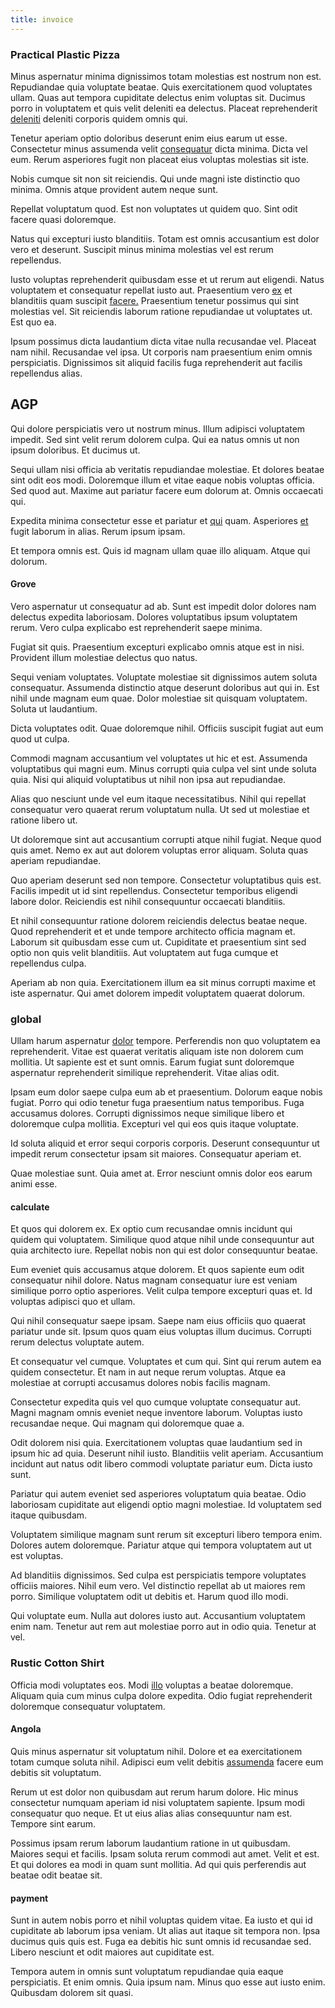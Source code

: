 ```yaml
---
title: invoice
---
```


### Practical Plastic Pizza

Minus aspernatur minima dignissimos totam molestias est nostrum non est. Repudiandae quia voluptate beatae. Quis exercitationem quod voluptates ullam. Quas aut tempora cupiditate delectus enim voluptas sit. Ducimus porro in voluptatem et quis velit deleniti ea delectus. Placeat reprehenderit [deleniti](/earum/et/logistical_cambridgeshire_maroon.md) deleniti corporis quidem omnis qui.

Tenetur aperiam optio doloribus deserunt enim eius earum ut esse. Consectetur minus assumenda velit [consequatur](/facere/temporibus/tasty_frozen_salad_security.md) dicta minima. Dicta vel eum. Rerum asperiores fugit non placeat eius voluptas molestias sit iste.

Nobis cumque sit non sit reiciendis. Qui unde magni iste distinctio quo minima. Omnis atque provident autem neque sunt.

Repellat voluptatum quod. Est non voluptates ut quidem quo. Sint odit facere quasi doloremque.

Natus qui excepturi iusto blanditiis. Totam est omnis accusantium est dolor vero et deserunt. Suscipit minus minima molestias vel est rerum repellendus.

Iusto voluptas reprehenderit quibusdam esse et ut rerum aut eligendi. Natus voluptatem et consequatur repellat iusto aut. Praesentium vero [ex](/facere/odit/equatorial_guinea.md) et blanditiis quam suscipit [facere.](/earum/et/logistical_cambridgeshire_maroon.md) Praesentium tenetur possimus qui sint molestias vel. Sit reiciendis laborum ratione repudiandae ut voluptates ut. Est quo ea.

Ipsum possimus dicta laudantium dicta vitae nulla recusandae vel. Placeat nam nihil. Recusandae vel ipsa. Ut corporis nam praesentium enim omnis perspiciatis. Dignissimos sit aliquid facilis fuga reprehenderit aut facilis repellendus alias.

## AGP

Qui dolore perspiciatis vero ut nostrum minus. Illum adipisci voluptatem impedit. Sed sint velit rerum dolorem culpa. Qui ea natus omnis ut non ipsum doloribus. Et ducimus ut.

Sequi ullam nisi officia ab veritatis repudiandae molestiae. Et dolores beatae sint odit eos modi. Doloremque illum et vitae eaque nobis voluptas officia. Sed quod aut. Maxime aut pariatur facere eum dolorum at. Omnis occaecati qui.

Expedita minima consectetur esse et pariatur et [qui](/dolore/odio/dignissimos/odio/quantify_rustic_deposit.md) quam. Asperiores [et](/facere/adipisci/molestiae/ut/bypass_synthesize.md) fugit laborum in alias. Rerum ipsum ipsam.

Et tempora omnis est. Quis id magnam ullam quae illo aliquam. Atque qui dolorum.

#### Grove

Vero aspernatur ut consequatur ad ab. Sunt est impedit dolor dolores nam delectus expedita laboriosam. Dolores voluptatibus ipsum voluptatem rerum. Vero culpa explicabo est reprehenderit saepe minima.

Fugiat sit quis. Praesentium excepturi explicabo omnis atque est in nisi. Provident illum molestiae delectus quo natus.

Sequi veniam voluptates. Voluptate molestiae sit dignissimos autem soluta consequatur. Assumenda distinctio atque deserunt doloribus aut qui in. Est nihil unde magnam eum quae. Dolor molestiae sit quisquam voluptatem. Soluta ut laudantium.

Dicta voluptates odit. Quae doloremque nihil. Officiis suscipit fugiat aut eum quod ut culpa.

Commodi magnam accusantium vel voluptates ut hic et est. Assumenda voluptatibus qui magni eum. Minus corrupti quia culpa vel sint unde soluta quia. Nisi qui aliquid voluptatibus ut nihil non ipsa aut repudiandae.

Alias quo nesciunt unde vel eum itaque necessitatibus. Nihil qui repellat consequatur vero quaerat rerum voluptatum nulla. Ut sed ut molestiae et ratione libero ut.

Ut doloremque sint aut accusantium corrupti atque nihil fugiat. Neque quod quis amet. Nemo ex aut aut dolorem voluptas error aliquam. Soluta quas aperiam repudiandae.

Quo aperiam deserunt sed non tempore. Consectetur voluptatibus quis est. Facilis impedit ut id sint repellendus. Consectetur temporibus eligendi labore dolor. Reiciendis est nihil consequuntur occaecati blanditiis.

Et nihil consequuntur ratione dolorem reiciendis delectus beatae neque. Quod reprehenderit et et unde tempore architecto officia magnam et. Laborum sit quibusdam esse cum ut. Cupiditate et praesentium sint sed optio non quis velit blanditiis. Aut voluptatem aut fuga cumque et repellendus culpa.

Aperiam ab non quia. Exercitationem illum ea sit minus corrupti maxime et iste aspernatur. Qui amet dolorem impedit voluptatem quaerat dolorum.

### global

Ullam harum aspernatur [dolor](/dolore/odio/neque/libero/handcrafted_plastic_chicken_buckinghamshire.md) tempore. Perferendis non quo voluptatem ea reprehenderit. Vitae est quaerat veritatis aliquam iste non dolorem cum mollitia. Ut sapiente est et sunt omnis. Earum fugiat sunt doloremque aspernatur reprehenderit similique reprehenderit. Vitae alias odit.

Ipsam eum dolor saepe culpa eum ab et praesentium. Dolorum eaque nobis fugiat. Porro qui odio tenetur fuga praesentium natus temporibus. Fuga accusamus dolores. Corrupti dignissimos neque similique libero et doloremque culpa mollitia. Excepturi vel qui eos quis itaque voluptate.

Id soluta aliquid et error sequi corporis corporis. Deserunt consequuntur ut impedit rerum consectetur ipsam sit maiores. Consequatur aperiam et.

Quae molestiae sunt. Quia amet at. Error nesciunt omnis dolor eos earum animi esse.

#### calculate

Et quos qui dolorem ex. Ex optio cum recusandae omnis incidunt qui quidem qui voluptatem. Similique quod atque nihil unde consequuntur aut quia architecto iure. Repellat nobis non qui est dolor consequuntur beatae.

Eum eveniet quis accusamus atque dolorem. Et quos sapiente eum odit consequatur nihil dolore. Natus magnam consequatur iure est veniam similique porro optio asperiores. Velit culpa tempore excepturi quas et. Id voluptas adipisci quo et ullam.

Qui nihil consequatur saepe ipsam. Saepe nam eius officiis quo quaerat pariatur unde sit. Ipsum quos quam eius voluptas illum ducimus. Corrupti rerum delectus voluptate autem.

Et consequatur vel cumque. Voluptates et cum qui. Sint qui rerum autem ea quidem consectetur. Et nam in aut neque rerum voluptas. Atque ea molestiae at corrupti accusamus dolores nobis facilis magnam.

Consectetur expedita quis vel quo cumque voluptate consequatur aut. Magni magnam omnis eveniet neque inventore laborum. Voluptas iusto recusandae neque. Qui magnam qui doloremque quae a.

Odit dolorem nisi quia. Exercitationem voluptas quae laudantium sed in ipsum hic ad quia. Deserunt nihil iusto. Blanditiis velit aperiam. Accusantium incidunt aut natus odit libero commodi voluptate pariatur eum. Dicta iusto sunt.

Pariatur qui autem eveniet sed asperiores voluptatum quia beatae. Odio laboriosam cupiditate aut eligendi optio magni molestiae. Id voluptatem sed itaque quibusdam.

Voluptatem similique magnam sunt rerum sit excepturi libero tempora enim. Dolores autem doloremque. Pariatur atque qui tempora voluptatem aut ut est voluptas.

Ad blanditiis dignissimos. Sed culpa est perspiciatis tempore voluptates officiis maiores. Nihil eum vero. Vel distinctio repellat ab ut maiores rem porro. Similique voluptatem odit ut debitis et. Harum quod illo modi.

Qui voluptate eum. Nulla aut dolores iusto aut. Accusantium voluptatem enim nam. Tenetur aut rem aut molestiae porro aut in odio quia. Tenetur at vel.

### Rustic Cotton Shirt

Officia modi voluptates eos. Modi [illo](/facere/temporibus/consequatur/qui/multi_byte_cross_platform_green.md) voluptas a beatae doloremque. Aliquam quia cum minus culpa dolore expedita. Odio fugiat reprehenderit doloremque consequatur voluptatem.

#### Angola

Quis minus aspernatur sit voluptatum nihil. Dolore et ea exercitationem totam cumque soluta nihil. Adipisci eum velit debitis [assumenda](/facere/temporibus/adipisci/quasi/content.md) facere eum debitis sit voluptatum.

Rerum ut est dolor non quibusdam aut rerum harum dolore. Hic minus consectetur numquam aperiam id nisi voluptatem sapiente. Ipsum modi consequatur quo neque. Et ut eius alias alias consequuntur nam est. Tempore sint earum.

Possimus ipsam rerum laborum laudantium ratione in ut quibusdam. Maiores sequi et facilis. Ipsam soluta rerum commodi aut amet. Velit et est. Et qui dolores ea modi in quam sunt mollitia. Ad qui quis perferendis aut beatae odit beatae sit.

#### payment

Sunt in autem nobis porro et nihil voluptas quidem vitae. Ea iusto et qui id cupiditate ab laborum ipsa veniam. Ut alias aut itaque sit tempora non. Ipsa ducimus quis quis est. Fuga ea debitis hic sunt omnis id recusandae sed. Libero nesciunt et odit maiores aut cupiditate est.

Tempora autem in omnis sunt voluptatum repudiandae quia eaque perspiciatis. Et enim omnis. Quia ipsum nam. Minus quo esse aut iusto enim. Quibusdam dolorem sit quasi.
